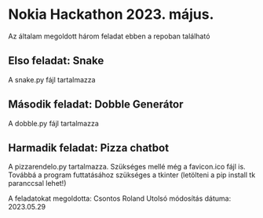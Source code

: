 # Nokia Hackathon 2023. május.
Az általam megoldott három feladat ebben a repoban található

## Elso feladat: Snake
A snake.py fájl tartalmazza

## Második feladat: Dobble Generátor
A dobble.py fájl tartalmazza

## Harmadik feladat: Pizza chatbot
A pizzarendelo.py tartalmazza. Szükséges mellé még a favicon.ico fájl is.
Továbbá a program futtatásához szükséges a tkinter (letölteni a pip install tk paranccsal lehet!)

A feladatokat megoldotta: Csontos Roland
Utolsó módosítás dátuma: 2023.05.29
